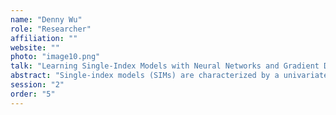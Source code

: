 ```yaml
---
name: "Denny Wu"
role: "Researcher"
affiliation: ""
website: ""
photo: "image10.png"
talk: "Learning Single-Index Models with Neural Networks and Gradient Descent"
abstract: "Single-index models (SIMs) are characterized by a univariate link function applied to a one-dimensional projection of the input. This framework has been extensively studied in the deep learning theory literature to investigate neural networks' adaptivity to low-dimensional targets and the advantages of feature learning. In this talk, we will present recent advances in understanding the optimization dynamics of gradient-based feature learning for SIMs, drawing on analytical tools from high-dimensional statistics."
session: "2"
order: "5"
---
```

